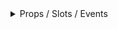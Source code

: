<details class="my-2 mb-4">
<summary>Props / Slots / Events </summary>
<div class="px-4">
<br/>

## Props

| Prop name        | Description                                                                                                                  | Type                        | Values | Default                |
| ---------------- | ---------------------------------------------------------------------------------------------------------------------------- | --------------------------- | ------ | ---------------------- |
| value            | Date class differentiates with normalizer<br/>Component is written with a normalizer to `string` for backwards compatability | object\|string\|array\|date | -      | null                   |
| config           | Flatpickr configuration options<br/>`@type` undefined                                                                        | flatpickr.Options.Options   | -      | () => ({} as Config)   |
| normalizer       | Converts library date instances to native Javascript Date objects<br/>`@type` undefined                                      | ForgeDatePickerNormalizer   | -      | () => stringNormalizer |
| state            | When set to false will show a validation icon similar to boostrap form controls                                              | boolean                     | -      | null                   |
| variant          | One of the standard theme variants e.g primary, secondary, brand                                                             | string                      | -      | 'brand'                |
| hideCalendarIcon | Hides the calendar icon and expands the input field                                                                          | boolean                     | -      | false                  |

## Events

| Event name | Properties                                                                                                                                                                                                                                       | Description                      |
| ---------- | ------------------------------------------------------------------------------------------------------------------------------------------------------------------------------------------------------------------------------------------------ | -------------------------------- |
| input      |                                                                                                                                                                                                                                                  |
| on-close   | **dates** `Date[]` - new value set<br/>**currentDateString** `string` - value that was set before the change<br/>**currentDateString** `string` - value that was set before the change<br/>**data** `any` - value that was set before the change | Triggers when the number changes |

## Slots

| Name   | Description                           | Bindings |
| ------ | ------------------------------------- | -------- |
| before | Content placed before the Date Picker |          |
| after  | Content placed after the Date Picker  |          |

<hr/>

</div>
</details>
